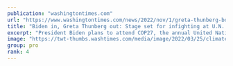 ```yaml
---
publication: "washingtontimes.com"
url: "https://www.washingtontimes.com/news/2022/nov/1/greta-thunberg-boycotts-cop27-climate-summit-calls/"
title: "Biden in, Greta Thunberg out: Stage set for infighting at U.N. climate summit in Egypt"
excerpt: "President Biden plans to attend COP27, the annual United Nations climate confab, but he won’t be rubbing elbows with Swedish teen activist Greta Thunberg."
image: "https://twt-thumbs.washtimes.com/media/image/2022/03/25/climate_protest_12436_c0-337-5208-3375_s1200x700.jpg?0224943f304814b91a4a0802077c18f2f2b87fd6"
group: pro
rank: 4
---
```

